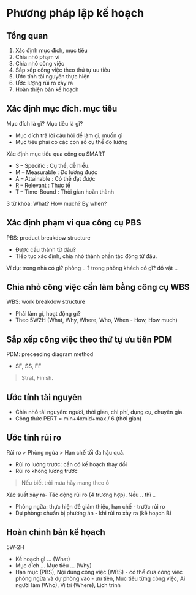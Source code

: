 # Phương pháp lập kế hoạch

## Tổng quan

1. Xác định mục đích, mục tiêu
2. Chia nhỏ phạm vi
3. Chia nhỏ công việc
4. Sắp xếp công việc theo thứ tự ưu tiêu
5. Ước tính tài nguyên thực hiện
6. Ước lượng rủi ro xảy ra
7. Hoàn thiện bản kế hoạch

## Xác định mục đích. mục tiêu
Mục đích là gì? Mục tiêu là gì?

- Mục đích trả lời câu hỏi để làm gì, muốn gì
- Mục tiêu phải có các con số cụ thể đo lường

Xác định mục tiêu qua công cụ SMART

- S – Specific : Cụ thể, dễ hiểu.
- M – Measurable : Đo lường được
- A – Attainable : Có thể đạt được
- R – Relevant : Thực tế
- T – Time-Bound : Thời gian hoàn thành

3 từ khóa: What? How much? By when?

## Xác định phạm vi qua công cụ PBS
PBS: product breakdow structure

- Được cấu thành từ đâu?
- TIếp tục xác định, chia nhỏ thành phần tác động từ đâu.

Ví dụ: trong nhà có gì? phòng .. ? trong phòng khách có gì? đồ vật ..

## Chia nhỏ công việc cần làm bằng công cụ WBS
WBS: work breakdow structure

- Phải làm gì, hoạt động gì?
- Theo 5W2H (What, Why, Where, Who, When - How, How much)

## Sắp xếp công việc theo thứ tự ưu tiên PDM
PDM: preceeding diagram method

- SF, SS, FF
> Strat, Finish.

## Ước tính tài nguyên

- Chia nhỏ tài nguyên: người, thời gian, chi phí, dụng cụ, chuyên gia.
- Công thức PERT = min+4xmid+max / 6 (thời gian)

## Ước tính rủi ro

Rủi ro > Phòng ngừa > Hạn chế tối đa hậu quả.
- Rủi ro lường trước: cần có kế hoạch thay đổi
- Rủi ro không lường trước

> Nếu biết trời mưa hãy mang theo ô

Xác suất xảy ra- Tác động rủi ro (4 trường hợp). Nếu .. thì ..

- Phòng ngừa: thực hiện để giảm thiệu, hạn chế - trước rủi ro
- Dự phòng: chuẩn bị phương án - khi rủi ro xảy ra (kế hoạch B)

## Hoàn chỉnh bản kế họach
5W-2H

- Kế hoạch gì ... (What)
- Mục đích ... Mục tiêu ... (Why)
- Hạn mục (PBS), Nội dung công việc (WBS) - có thể đưa công việc phòng ngừa và dự phòng vào - ưu tiên, Mục tiêu từng công việc, Ai người làm (Who), Vị trí (Where), Lịch trình